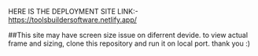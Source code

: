 HERE IS THE DEPLOYMENT SITE LINK:-
https://toolsbuildersoftware.netlify.app/

##This site may have screen size issue on diferrent devide. to view actual frame and sizing, clone this repository and run it on local port. thank you :)
